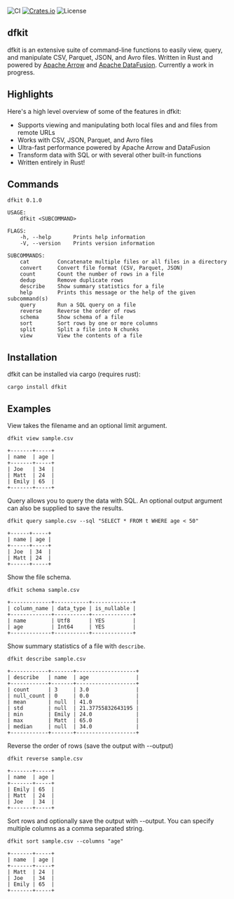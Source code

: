 ![CI](https://github.com/jsai28/dfkit/actions/workflows/ci.yml/badge.svg)
[![Crates.io](https://img.shields.io/crates/v/dfkit)](https://crates.io/crates/dfkit)
![License](https://img.shields.io/github/license/jsai28/dfkit)

## dfkit
dfkit is an extensive suite of command-line functions to easily view, query, and manipulate CSV, Parquet, JSON, and Avro files. Written in Rust and powered by [Apache Arrow](https://github.com/apache/arrow) and [Apache DataFusion](https://github.com/apache/datafusion). Currently a work in progress.

## Highlights
Here's a high level overview of some of the features in dfkit:

- Supports viewing and manipulating both local files and and files from remote URLs
- Works with CSV, JSON, Parquet, and Avro files
- Ultra-fast performance powered by Apache Arrow and DataFusion
- Transform data with SQL or with several other built-in functions
- Written entirely in Rust!
## Commands
```
dfkit 0.1.0

USAGE:
    dfkit <SUBCOMMAND>

FLAGS:
    -h, --help       Prints help information
    -V, --version    Prints version information

SUBCOMMANDS:
    cat         Concatenate multiple files or all files in a directory
    convert     Convert file format (CSV, Parquet, JSON)
    count       Count the number of rows in a file
    dedup       Remove duplicate rows
    describe    Show summary statistics for a file
    help        Prints this message or the help of the given subcommand(s)
    query       Run a SQL query on a file
    reverse     Reverse the order of rows
    schema      Show schema of a file
    sort        Sort rows by one or more columns
    split       Split a file into N chunks
    view        View the contents of a file

```
## Installation
dfkit can be installed via cargo (requires rust):
```
cargo install dfkit
```
## Examples

View takes the filename and an optional limit argument.
```
dfkit view sample.csv

+-------+-----+
| name  | age |
+-------+-----+
| Joe   | 34  |
| Matt  | 24  |
| Emily | 65  |
+-------+-----+
```
Query allows you to query the data with SQL. An optional output argument can also be supplied to save the results.
```
dfkit query sample.csv --sql "SELECT * FROM t WHERE age < 50"

+------+-----+
| name | age |
+------+-----+
| Joe  | 34  |
| Matt | 24  |
+------+-----+
```
Show the file schema.
```
dfkit schema sample.csv

+-------------+-----------+-------------+
| column_name | data_type | is_nullable |
+-------------+-----------+-------------+
| name        | Utf8      | YES         |
| age         | Int64     | YES         |
+-------------+-----------+-------------+
```
Show summary statistics of a file with `describe`.
```
dfkit describe sample.csv

+------------+-------+-------------------+
| describe   | name  | age               |
+------------+-------+-------------------+
| count      | 3     | 3.0               |
| null_count | 0     | 0.0               |
| mean       | null  | 41.0              |
| std        | null  | 21.37755832643195 |
| min        | Emily | 24.0              |
| max        | Matt  | 65.0              |
| median     | null  | 34.0              |
+------------+-------+-------------------+
```
Reverse the order of rows (save the output with --output)
```
dfkit reverse sample.csv

+-------+-----+
| name  | age |
+-------+-----+
| Emily | 65  |
| Matt  | 24  |
| Joe   | 34  |
+-------+-----+
```
Sort rows and optionally save the output with --output. You can specify multiple columns as 
a comma separated string.
```
dfkit sort sample.csv --columns "age"

+-------+-----+
| name  | age |
+-------+-----+
| Matt  | 24  |
| Joe   | 34  |
| Emily | 65  |
+-------+-----+
```

